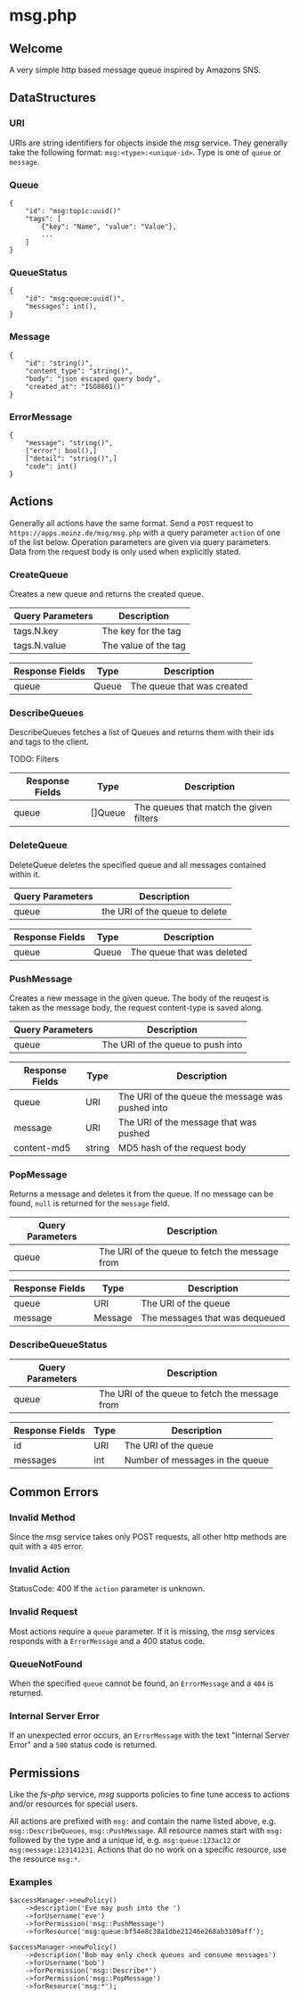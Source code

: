 # msg.php

## Welcome

A very simple http based message queue inspired by Amazons SNS.

## DataStructures

### URI

URIs are string identifiers for objects inside the _msg_ service. They generally take the following format: `msg:<type>:<unique-id>`. Type is one of `queue` or `message`.

### Queue 

```
{
	"id": "msg:topic:uuid()"
	"tags": [
		{"key": "Name", "value": "Value"},
		...
	]
}
```

### QueueStatus

```
{
	"id": "msg:queue:uuid()",
	"messages": int(),
}
```

### Message

```
{
	"id": "string()",
	"content_type": "string()",
	"body": "json escaped query body",
	"created_at": "ISO8601()"
}
```

### ErrorMessage

```
{
	"message": "string()",
	["error": bool(),]
	["detail": "string()",]
	"code": int()
}
```

## Actions

Generally all actions have the same format. Send a `POST` request to `https://apps.moinz.de/msg/msg.php` with a query parameter `action` of one of the list below. Operation parameters are given via query parameters. Data from the request body is only used when explicitly stated.

### CreateQueue

Creates a new queue and returns the created queue.

Query Parameters | Description
---------------- | ----------------------
tags.N.key       | The key for the tag
tags.N.value     | The value of the tag

Response Fields  | Type  | Description
---------------- | ----- | ---------------
queue            | Queue | The queue that was created

### DescribeQueues

DescribeQueues fetches a list of Queues and returns them with their ids and tags to the client.

TODO: Filters

Response Fields  | Type    | Description
---------------- | ------- | ---------------
queue            | []Queue | The queues that match the given filters


### DeleteQueue

DeleteQueue deletes the specified queue and all messages contained within it.

Query Parameters | Description
---------------- | ----------------------
queue            | the URI of the queue to delete

Response Fields  | Type  | Description
---------------- | ----- | ---------------
queue            | Queue | The queue that was deleted


### PushMessage

Creates a new message in the given queue. The body of the reuqest is taken as the message body, the request
content-type is saved along.

Query Parameters | Description
---------------- | ----------------------
queue            | The URI of the queue to push into

Response Fields  | Type  | Description
---------------- | ----- | ---------------
queue            | URI   | The URI of the queue the message was pushed into
message          | URI   | The URI of the message that was pushed
content-md5      | string | MD5 hash of the request body

### PopMessage

Returns a message and deletes it from the queue. If no message can be found, `null` is returned for the `message` field.

Query Parameters | Description
---------------- | ----------------------
queue            | The URI of the queue to fetch the message from

Response Fields  | Type    | Description
---------------- | ------- | ---------------
queue            | URI     | The URI of the queue
message          | Message | The messages that was dequeued

### DescribeQueueStatus

Query Parameters | Description
---------------- | ----------------------
queue            | The URI of the queue to fetch the message from

Response Fields  | Type    | Description
---------------- | ------- | ---------------
id               | URI     | The URI of the queue
messages         | int     | Number of messages in the queue

## Common Errors

### Invalid Method

Since the _msg_ service takes only POST requests, all other http methods are quit with a `405` error.

### Invalid Action

StatusCode: 400
If the `action` parameter is unknown.

### Invalid Request

Most actions require a `queue` parameter. If it is missing, the _msg_ services responds with a `ErrorMessage` and a 400 status code.

### QueueNotFound

When the specified `queue` cannot be found, an `ErrorMessage` and a `404` is returned.

### Internal Server Error

If an unexpected error occurs, an `ErrorMessage` with the text "Internal Server Error" and a `500` status code is returned.

## Permissions

Like the _fs-php_ service, _msg_ supports policies to fine tune access to actions and/or resources for special users.

All actions are prefixed with `msg:` and contain the name listed above, e.g. `msg::DescribeQueues`, `msg::PushMessage`.
All resource names start with `msg:` followed by the type and a unique id, e.g. `msg:queue:123ac12` or `msg:message:123141231`. Actions that do no work on a specific resource, use the resource `msg:*`. 

### Examples

```
$accessManager->newPolicy()
	->description('Eve may push into the ')
	->forUsername('eve')
	->forPermission('msg::PushMessage')
	->forResource('msg:queue:bf54e8c38a1dbe21246e268ab3109aff');

$accessManager->newPolicy()
	->description('Bob may only check queues and consume messages')
	->forUsername('bob')
	->forPermission('msg::Describe*')
	->forPermission('msg::PopMessage')
	->forResource('msg:*');
```
